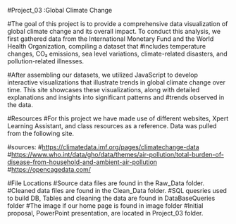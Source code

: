 #Project_03 :Global Climate Change

#The goal of this project is to provide a comprehensive data visualization of global climate change and its overall impact. To conduct this analysis, we first gathered data from the International Monetary Fund and the World Health Organization, compiling a dataset that #includes temperature changes, CO₂ emissions, sea level variations, climate-related disasters, and pollution-related illnesses.

#After assembling our datasets, we utilized JavaScript to develop interactive visualizations that illustrate trends in global climate change over time. This site showcases these visualizations, along with detailed explanations and insights into significant patterns and #trends observed in the data.


#Resources
#For this project we have made use of different websites, Xpert Learning Assistant, and class resources as a reference. Data was pulled from the following site.

#sources:
#https://climatedata.imf.org/pages/climatechange-data
#https://www.who.int/data/gho/data/themes/air-pollution/total-burden-of-disease-from-household-and-ambient-air-pollution 
#https://opencagedata.com/



#File Locations
#Source data files are found in the Raw_Data folder.
#Cleaned data files are found in the Clean_Data folder.
#SQL quesries used to build DB, Tables and cleaning the data are found in DataBaseQueries folder
#The image if our home page is found in image folder
#Initial proposal, PowerPoint presentation, are located in Project_03 folder.
